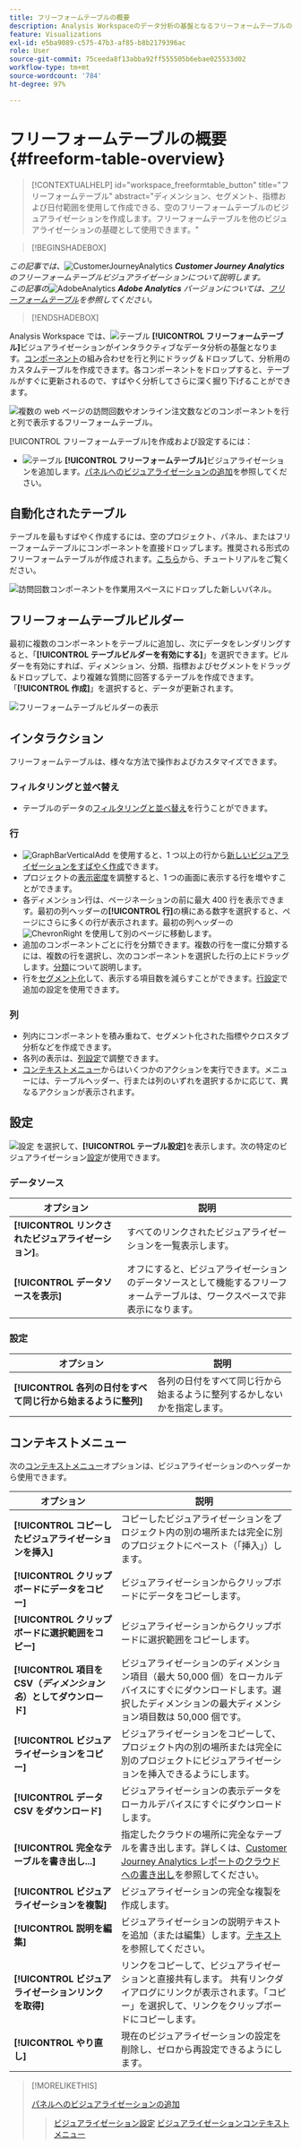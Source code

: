 ```yaml
---
title: フリーフォームテーブルの概要
description: Analysis Workspaceのデータ分析の基盤となるフリーフォームテーブルの使用方法について説明します。
feature: Visualizations
exl-id: e5ba9089-c575-47b3-af85-b8b2179396ac
role: User
source-git-commit: 75ceeda8f13abba92ff555505b6ebae025533d02
workflow-type: tm+mt
source-wordcount: '784'
ht-degree: 97%

---
```


# フリーフォームテーブルの概要 {#freeform-table-overview}

<!-- markdownlint-disable MD034 -->

>[!CONTEXTUALHELP]
>id="workspace_freeformtable_button"
>title="フリーフォームテーブル"
>abstract="ディメンション、セグメント、指標および日付範囲を使用して作成できる、空のフリーフォームテーブルのビジュアライゼーションを作成します。フリーフォームテーブルを他のビジュアライゼーションの基礎として使用できます。"

<!-- markdownlint-enable MD034 -->


>[!BEGINSHADEBOX]

_この記事では、_![CustomerJourneyAnalytics](/help/assets/icons/CustomerJourneyAnalytics.svg) _**Customer Journey Analytics** のフリーフォームテーブルビジュアライゼーションについて説明します。_<br/>_この記事の_![AdobeAnalytics](/help/assets/icons/AdobeAnalytics.svg) _**Adobe Analytics** バージョンについては、[フリーフォームテーブル](https://experienceleague.adobe.com/ja/docs/analytics/analyze/analysis-workspace/visualizations/freeform-table/freeform-table)を参照してください。_

>[!ENDSHADEBOX]


Analysis Workspace では、![テーブル](/help/assets/icons/Table.svg) **[!UICONTROL フリーフォームテーブル]**&#x200B;ビジュアライゼーションがインタラクティブなデータ分析の基盤となります。[コンポーネント](/help/components/overview.md)の組み合わせを行と列にドラッグ＆ドロップして、分析用のカスタムテーブルを作成できます。各コンポーネントをドロップすると、テーブルがすぐに更新されるので、すばやく分析してさらに深く掘り下げることができます。

![複数の web ページの訪問回数やオンライン注文数などのコンポーネントを行と列で表示するフリーフォームテーブル。](assets/opening-section.png)

[!UICONTROL フリーフォームテーブル]を作成および設定するには：

* ![テーブル](/help/assets/icons/Table.svg) **[!UICONTROL フリーフォームテーブル]**&#x200B;ビジュアライゼーションを追加します。[パネルへのビジュアライゼーションの追加](../freeform-analysis-visualizations.md#add-visualizations-to-a-panel)を参照してください。

## 自動化されたテーブル

テーブルを最もすばやく作成するには、空のプロジェクト、パネル、またはフリーフォームテーブルにコンポーネントを直接ドロップします。推奨される形式のフリーフォームテーブルが作成されます。[こちら](https://experienceleague.adobe.com/ja/docs/analytics-learn/tutorials/analysis-workspace/building-freeform-tables/auto-build-freeform-tables-in-analysis-workspace)から、チュートリアルをご覧ください。

![訪問回数コンポーネントを作業用スペースにドロップした新しいパネル。](assets/automated-table.png)

## フリーフォームテーブルビルダー

最初に複数のコンポーネントをテーブルに追加し、次にデータをレンダリングすると、「**[!UICONTROL テーブルビルダーを有効にする]**」を選択できます。ビルダーを有効にすれば、ディメンション、分類、指標およびセグメントをドラッグ＆ドロップして、より複雑な質問に回答するテーブルを作成できます。「**[!UICONTROL 作成]**」を選択すると、データが更新されます。

![フリーフォームテーブルビルダーの表示](assets/table-builder.png)

## インタラクション

フリーフォームテーブルは、様々な方法で操作およびカスタマイズできます。

### フィルタリングと並べ替え

* テーブルのデータの[フィルタリングと並べ替え](filter-and-sort.md)を行うことができます。

### 行

* ![GraphBarVerticalAdd](/help/assets/icons/GraphBarVerticalAdd.svg) を使用すると、1 つ以上の行から[新しいビジュアライゼーションをすばやく作成](../freeform-analysis-visualizations.md#visualize)できます。
* プロジェクトの[表示密度](/help/analysis-workspace/build-workspace-project/view-density.md)を調整すると、1 つの画面に表示する行を増やすことができます。
* 各ディメンション行は、ページネーションの前に最大 400 行を表示できます。最初の列ヘッダーの&#x200B;**[!UICONTROL 行]**&#x200B;の横にある数字を選択すると、ページにさらに多くの行が表示されます。最初の列ヘッダーの ![ChevronRight](/help/assets/icons/ChevronRight.svg) を使用して別のページに移動します。
* 追加のコンポーネントごとに行を分類できます。複数の行を一度に分類するには、複数の行を選択し、次のコンポーネントを選択した行の上にドラッグします。[分類](/help/components/dimensions/t-breakdown-fa.md)について説明します。
* 行を[セグメント化](/help/components/segments/seg-overview.md)して、表示する項目数を減らすことができます。[行設定](/help/analysis-workspace/visualizations/freeform-table/column-row-settings/table-settings.md)で追加の設定を使用できます。

### 列

* 列内にコンポーネントを積み重ねて、セグメント化された指標やクロスタブ分析などを作成できます。
* 各列の表示は、[列設定](/help/analysis-workspace/visualizations/freeform-table/column-row-settings/column-settings.md)で調整できます。
* [コンテキストメニュー](/help/analysis-workspace/visualizations/freeform-analysis-visualizations.md#context-menu)からはいくつかのアクションを実行できます。メニューには、テーブルヘッダー、行または列のいずれを選択するかに応じて、異なるアクションが表示されます。


## 設定

![設定](/help/assets/icons/Setting.svg) を選択して、**[!UICONTROL テーブル設定]**&#x200B;を表示します。次の特定のビジュアライゼーション[設定](../freeform-analysis-visualizations.md#settings)が使用できます。

### データソース

| オプション | 説明 |
|---|---|
| **[!UICONTROL リンクされたビジュアライゼーション]**。 | すべてのリンクされたビジュアライゼーションを一覧表示します。 |
| **[!UICONTROL データソースを表示]** | オフにすると、ビジュアライゼーションのデータソースとして機能するフリーフォームテーブルは、ワークスペースで非表示になります。 |

### 設定

| オプション | 説明 |
|---|---|
| **[!UICONTROL 各列の日付をすべて同じ行から始まるように整列]** | 各列の日付をすべて同じ行から始まるように整列するかしないかを指定します。 |


## コンテキストメニュー

次の[コンテキストメニュー](../freeform-analysis-visualizations.md#context-menu)オプションは、ビジュアライゼーションのヘッダーから使用できます。

| オプション | 説明 |
| --- | --- |
| **[!UICONTROL コピーしたビジュアライゼーションを挿入]** | コピーしたビジュアライゼーションをプロジェクト内の別の場所または完全に別のプロジェクトにペースト（「挿入」）します。 |
| **[!UICONTROL クリップボードにデータをコピー]** | ビジュアライゼーションからクリップボードにデータをコピーします。 |
| **[!UICONTROL クリップボードに選択範囲をコピー]** | ビジュアライゼーションからクリップボードに選択範囲をコピーします。 |
| **[!UICONTROL 項目を CSV（*ディメンション名*）としてダウンロード]** | ビジュアライゼーションのディメンション項目（最大 50,000 個）をローカルデバイスにすぐにダウンロードします。選択したディメンションの最大ディメンション項目数は 50,000 個です。 |
| **[!UICONTROL ビジュアライゼーションをコピー]** | ビジュアライゼーションをコピーして、プロジェクト内の別の場所または完全に別のプロジェクトにビジュアライゼーションを挿入できるようにします。 |
| **[!UICONTROL データ CSV をダウンロード]** | ビジュアライゼーションの表示データをローカルデバイスにすぐにダウンロードします。 |
| **[!UICONTROL 完全なテーブルを書き出し...]** | 指定したクラウドの場所に完全なテーブルを書き出します。詳しくは、[Customer Journey Analytics レポートのクラウドへの書き出し](../../export/export-cloud.md)を参照してください。 |
| **[!UICONTROL ビジュアライゼーションを複製]** | ビジュアライゼーションの完全な複製を作成します。 |
| **[!UICONTROL 説明を編集]** | ビジュアライゼーションの説明テキストを追加（または編集）します。[テキスト](../text.md)を参照してください。 |
| **[!UICONTROL ビジュアライゼーションリンクを取得]** | リンクをコピーして、ビジュアライゼーションと直接共有します。 共有リンクダイアログにリンクが表示されます。「コピー」を選択して、リンクをクリップボードにコピーします。 |
| **[!UICONTROL やり直し]** | 現在のビジュアライゼーションの設定を削除し、ゼロから再設定できるようにします。 |


>[!MORELIKETHIS]
>
>[パネルへのビジュアライゼーションの追加](/help/analysis-workspace/visualizations/freeform-analysis-visualizations.md#add-visualizations-to-a-panel)
>>[ビジュアライゼーション設定](/help/analysis-workspace/visualizations/freeform-analysis-visualizations.md#settings)
>>[ビジュアライゼーションコンテキストメニュー](/help/analysis-workspace/visualizations/freeform-analysis-visualizations.md#context-menu)
>
